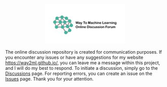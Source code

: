 <p align='center'>
<img src='logo/forum_logo.png' width='50%'/>
</p>


The online discussion repository is created for communication purposes. If you encounter any issues or have any suggestions for my website https://way2ml.github.io/, you can leave me a message within this project, and I will do my best to respond. To initiate a discussion, simply go to the [Discussions](https://github.com/way2ml/forum/discussions) page. For reporting errors, you can create an issue on the [Issues](https://github.com/way2ml/forum/issues) page. Thank you for your attention.

